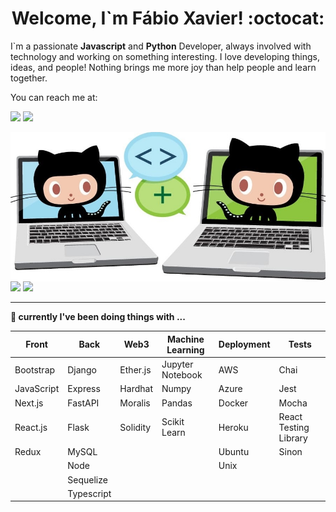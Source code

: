<div style="text-align: center;">
  <h1>Welcome, I`m Fábio Xavier! :octocat:</h1>
</div>
<p>I`m a passionate <strong>Javascript</strong> and <strong>Python</strong> Developer, always involved with technology and working on something interesting.  
I love developing things, ideas, and people! Nothing brings me more joy than help people and learn together.</p>

You can reach me at:

<a href = "mailto:fabio.xavier@live.com"><img src="https://img.shields.io/badge/-Email-%23333?style=for-the-badge&logo=microsoft-outlook&logoColor=white" target="_blank"/></a>
<a href="https://www.linkedin.com/in/fabionxavier/" target="_blank"><img src="https://img.shields.io/badge/-LinkedIn-%230077B5?style=for-the-badge&logo=linkedin&logoColor=white" target="_blank"/></a>
<!-- <a href="https://ondion.github.io/Portfolio/" target="_blank"><img src="https://img.shields.io/badge/-PORTFOLIO-%230077B5?style=for-the-badge&logo=github&color=yellow" target="_blank"/></a> -->


<img style="display: block;" width="750px" src="images/octocat.jpg" />
<div style="display: inline-block;">
  <img width="340px" src="https://github-readme-stats.vercel.app/api/top-langs/?username=Ondion&layout=compact" />
  <img width="408px" src="https://github-readme-stats.vercel.app/api?username=Ondion&show_icons=true" />
<div>

<hr>
<p><strong>🔭 currently I've been doing things with ...</strong></p>

  | Front      | Back       | Web3     | Machine Learning | Deployment | Tests                 |
|------------|------------|----------|------------------|------------|-----------------------|
| Bootstrap  | Django     | Ether.js | Jupyter Notebook | AWS        | Chai                  |
| JavaScript | Express    | Hardhat  | Numpy            | Azure      | Jest                  |
| Next.js    | FastAPI    | Moralis  | Pandas           | Docker     | Mocha                 |
| React.js   | Flask      | Solidity | Scikit Learn     | Heroku     | React Testing Library |
| Redux      | MySQL      |          |                  | Ubuntu     | Sinon                 |
|            | Node       |          |                  | Unix       |                       |
|            | Sequelize  |          |                  |            |                       |
|            | Typescript |          |                  |            |                       |

